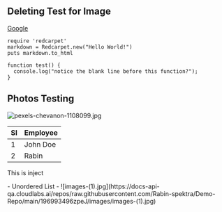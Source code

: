 ## Deleting Test for Image

[Google](http://google.com "Google")

```
require 'redcarpet'
markdown = Redcarpet.new("Hello World!")
puts markdown.to_html
```

```
function test() {
  console.log("notice the blank line before this function?");
}
```
## Photos Testing

![pexels-chevanon-1108099.jpg](https://docs-api-qa.cloudlabs.ai/repos/raw.githubusercontent.com/Rabin-spektra/Demo-Repo/main/196993496zpeJ/images/pexels-chevanon-1108099.jpg)

|Sl|Employee|
| -------- | -------- |
|1|John Doe|
|2|Rabin|


This is inject


<inject key="azureaduserpassword" enableCopy="true" enableClickToPaste="false" />
- Unordered List
- 
![images-(1).jpg](https://docs-api-qa.cloudlabs.ai/repos/raw.githubusercontent.com/Rabin-spektra/Demo-Repo/main/196993496zpeJ/images/images-(1).jpg)